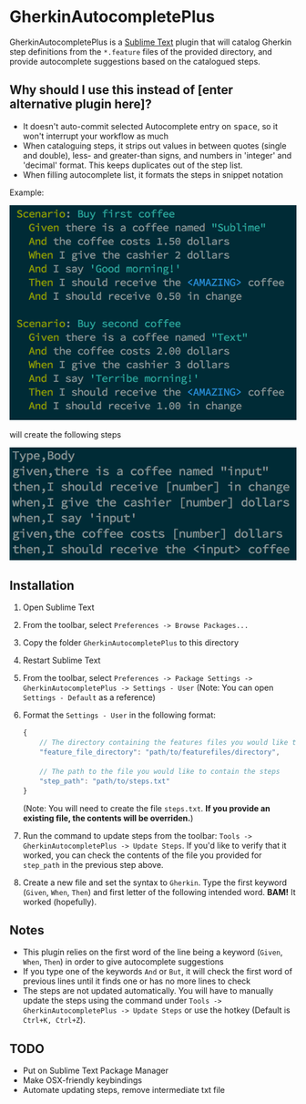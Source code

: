 GherkinAutocompletePlus
====================
GherkinAutocompletePlus is a [Sublime Text](http://www.sublimetext.com/) plugin that will catalog Gherkin step definitions from the `*.feature` files of the provided directory, and provide autocomplete suggestions based on the catalogued steps.

Why should I use this instead of [enter alternative plugin here]?
---
* It doesn't auto-commit selected Autocomplete entry on <kbd>space</kbd>, so it won't interrupt your workflow as much
* When cataloguing steps, it strips out values in between quotes (single and double), less- and greater-than signs, and numbers in 'integer' and 'decimal' format. This keeps duplicates out of the step list.
* When filling autocomplete list, it formats the steps in snippet notation


Example:


![scenarios](/images/scenario.png)


will create the following steps


![steps](/images/steps.png)


Installation
-------------
1. Open Sublime Text
2. From the toolbar, select `Preferences -> Browse Packages...`
3. Copy the folder `GherkinAutocompletePlus` to this directory
4. Restart Sublime Text
5. From the toolbar, select `Preferences -> Package Settings -> GherkinAutocompletePlus -> Settings - User` (Note: You can open `Settings - Default` as a reference)
6. Format the `Settings - User` in the following format:

      ```javascript
      {
          // The directory containing the features files you would like to scan
          "feature_file_directory": "path/to/featurefiles/directory",

          // The path to the file you would like to contain the steps
          "step_path": "path/to/steps.txt"
      }
      ```
      (Note: You will need to create the file `steps.txt`. **If you provide an existing file, the contents will be overriden.**)

7. Run the command to update steps from the toolbar: `Tools -> GherkinAutocompletePlus -> Update Steps`. If you'd like to verify that it worked, you can check the contents of the file you provided for `step_path` in the previous step above.
8. Create a new file and set the syntax to `Gherkin`. Type the first keyword (`Given`, `When`, `Then`) and first letter of the following intended word. **BAM!** It worked (hopefully).

Notes
------
* This plugin relies on the first word of the line being a keyword (`Given`, `When`, `Then`) in order to give autocomplete suggestions
* If you type one of the keywords `And` or `But`, it will check the first word of previous lines until it finds one or has no more lines to check
* The steps are not updated automatically. You will have to manually update the steps using the command under `Tools -> GherkinAutocompletePlus -> Update Steps` or use the hotkey (Default is `Ctrl+K, Ctrl+Z`).

TODO
-----
* Put on Sublime Text Package Manager
* Make OSX-friendly keybindings
* Automate updating steps, remove intermediate txt file

